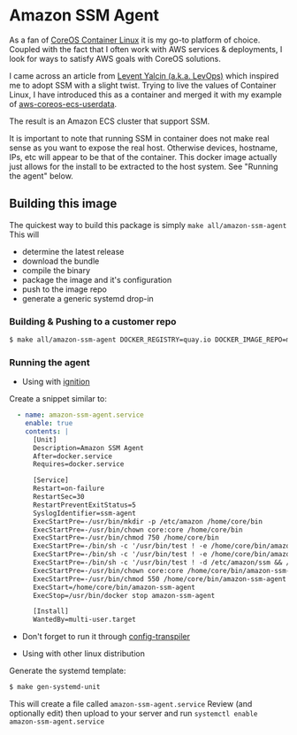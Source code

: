 # Amazon SSM Agent

As a fan of [CoreOS Container Linux](https://coreos.com/os/docs/latest) it is my go-to platform of choice.
Coupled with the fact that I often work with AWS services & deployments, I look for ways to satisfy AWS goals with
CoreOS solutions.


I came across an article from [Levent Yalcin (a.k.a. LevOps)](https://medium.com/levops/how-to-work-with-aws-simple-system-manager-on-coreos-4741853dfd50) which inspired me to adopt SSM with a slight twist.
Trying to live the values of Container Linux, I have introduced this as a container and merged it with my example of [aws-coreos-ecs-userdata](https://github.com/tf-modules/aws-coreos-ecs-userdata).

The result is an Amazon ECS cluster that support SSM.

It is important to note that running SSM in container does not make real sense as you want to expose the real host. Otherwise devices, hostname, IPs, etc will appear to be that of the container.
This docker image actually just allows for the install to be extracted to the host system. See "Running the agent" below.

## Building this image

The quickest way to build this package is simply `make all/amazon-ssm-agent`
This will
 - determine the latest release
 - download the bundle
 - compile the binary
 - package the image and it's configuration
 - push to the image repo
 - generate a generic systemd drop-in

### Building & Pushing to a customer repo

```bash
$ make all/amazon-ssm-agent DOCKER_REGISTRY=quay.io DOCKER_IMAGE_REPO=my_account
```

### Running the agent

- Using with [ignition](https://coreos.com/ignition/docs/latest/)

Create a snippet similar to:

```yaml
  - name: amazon-ssm-agent.service
    enable: true
    contents: |
      [Unit]
      Description=Amazon SSM Agent
      After=docker.service
      Requires=docker.service

      [Service]
      Restart=on-failure
      RestartSec=30
      RestartPreventExitStatus=5
      SyslogIdentifier=ssm-agent
      ExecStartPre=-/usr/bin/mkdir -p /etc/amazon /home/core/bin
      ExecStartPre=-/usr/bin/chown core:core /home/core/bin
      ExecStartPre=-/usr/bin/chmod 750 /home/core/bin
      ExecStartPre=-/bin/sh -c '/usr/bin/test ! -e /home/core/bin/amazon-ssm-agent && /usr/bin/docker run -d --name="ssm-installer" --entrypoint=/usr/bin/true mabitt/amazon-ssm-agent'
      ExecStartPre=-/bin/sh -c '/usr/bin/test ! -e /home/core/bin/amazon-ssm-agent && /usr/bin/docker cp ssm-installer:/usr/local/amazon/bin/amazon-ssm-agent /home/core/bin/amazon-ssm-agent'
      ExecStartPre=-/bin/sh -c '/usr/bin/test ! -d /etc/amazon/ssm && /usr/bin/docker cp ssm-installer:/etc/amazon/ssm /etc/amazon/ssm'
      ExecStartPre=-/usr/bin/chown core:core /home/core/bin/amazon-ssm-agent
      ExecStartPre=-/usr/bin/chmod 550 /home/core/bin/amazon-ssm-agent
      ExecStart=/home/core/bin/amazon-ssm-agent
      ExecStop=/usr/bin/docker stop amazon-ssm-agent

      [Install]
      WantedBy=multi-user.target
```
   * Don't forget to run it through [config-transpiler](https://github.com/coreos/container-linux-config-transpiler)

- Using with other linux distribution 

Generate the systemd template:

```bash
$ make gen-systemd-unit
```

This will create a file called `amazon-ssm-agent.service`
Review (and optionally edit) then upload to your server and run `systemctl enable amazon-ssm-agent.service`
